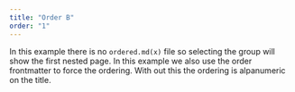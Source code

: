 ```yaml
---
title: "Order B"
order: "1"
---
```


In this example there is no `ordered.md(x)` file so selecting the group will show the first nested page.
In this example we also use the order frontmatter to force the ordering. With out this the ordering is alpanumeric on the title.
